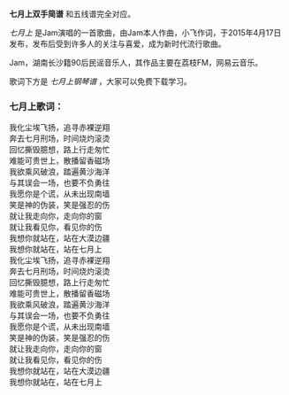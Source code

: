 

**七月上双手简谱** 和五线谱完全对应。

_七月上_ 是Jam演唱的一首歌曲，由Jam本人作曲，小飞作词，于2015年4月17日发布，发布后受到许多人的关注与喜爱，成为新时代流行歌曲。

Jam，湖南长沙籍90后民谣音乐人，其作品主要在荔枝FM，网易云音乐。

歌词下方是 _七月上钢琴谱_ ，大家可以免费下载学习。

### 七月上歌词：

我化尘埃飞扬，追寻赤裸逆翔  
奔去七月刑场，时间烧灼滚烫  
回忆撕毁臆想，路上行走匆忙  
难能可贵世上，散播留香磁场  
我欲乘风破浪，踏遍黄沙海洋  
与其误会一场，也要不负勇往  
我愿你是个谎，从未出现南墙  
笑是神的伪装，笑是强忍的伤  
就让我走向你，走向你的窗  
就让我看见你，看见你的伤  
我想你就站在，站在大漠边疆  
我想你就站在，站在七月上  
我化尘埃飞扬，追寻赤裸逆翔  
奔去七月刑场，时间烧灼滚烫  
回忆撕毁臆想，路上行走匆忙  
难能可贵世上，散播留香磁场  
我欲乘风破浪，踏遍黄沙海洋  
与其误会一场，也要不负勇往  
我愿你是个谎，从未出现南墙  
笑是神的伪装，笑是强忍的伤  
就让我走向你，走向你的窗  
就让我看见你，看见你的伤  
我想你就站在，站在大漠边疆  
我想你就站在，站在七月上


